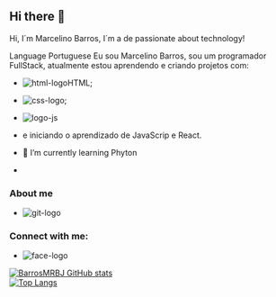 ## Hi there 👋

<!--
**barrosmrbj/barrosmrbj** is a ✨ _special_ ✨ repository because its `README.md` (this file) appears on your GitHub profile.

Here are some ideas to get you started:
</br>

- 🔭 I’m currently working on ...
- 🌱 I’m currently learning ...
- 👯 I’m looking to collaborate on ...
- 🤔 I’m looking for help with ...
- 💬 Ask me about ...
- 📫 How to reach me: ...
- 😄 Pronouns: ...
- ⚡ Fun fact: ...
-->

Hi, I´m Marcelino Barros, I´m a de passionate about technology!

Language Portuguese
Eu sou Marcelino Barros, sou um programador FullStack, atualmente estou aprendendo e criando projetos com:
  - <img src="https://img.shields.io/badge/HTML5-E34F26?style=for-the-badge&logo=html5&logoColor=white" alt="html-logo">HTML;
  - <img src="https://img.shields.io/badge/CSS3-1572B6?style=for-the-badge&logo=css3&logoColor=white" alt="css-logo">;
  - <img src="https://img.shields.io/badge/JavaScript-323330?style=for-the-badge&logo=javascript&logoColor=F7DF1E" alt="logo-js">
  - e iniciando o aprendizado de JavaScrip e React.

  - 🌱 I’m currently learning Phyton
  - 
### About me
  - <img src="https://img.shields.io/badge/GitHub-100000?style=for-the-badge&logo=github&logoColor=white" alt="git-logo">


### Connect with me: 
  - <img src="https://img.shields.io/badge/Facebook-1877F2?style=for-the-badge&logo=facebook&logoColor=white" alt="face-logo">



[![BarrosMRBJ GitHub stats](https://github-readme-stats.vercel.app/api?username=barrosmrbj)](https://github.com/anuraghazra/github-readme-stats)
<br>
[![Top Langs](https://github-readme-stats.vercel.app/api/top-langs/?username=barrosmrbj)](https://github.com/anuraghazra/github-readme-stats)
